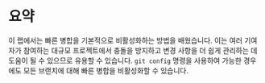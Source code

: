 # 요약

이 랩에서는 빠른 병합을 기본적으로 비활성화하는 방법을 배웠습니다. 이는 여러 기여자가 참여하는 대규모 프로젝트에서 충돌을 방지하고 변경 사항을 더 쉽게 관리하는 데 도움이 될 수 있으므로 유용할 수 있습니다. `git config` 명령을 사용하여 가능한 경우에도 모든 브랜치에 대해 빠른 병합을 비활성화할 수 있습니다.
